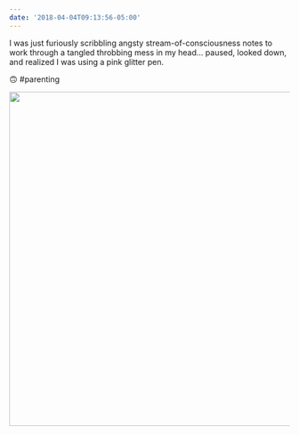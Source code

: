 ```yaml
---
date: '2018-04-04T09:13:56-05:00'
---
```

I was just furiously scribbling angsty stream-of-consciousness notes to work through a tangled throbbing mess in my head… paused, looked down, and realized I was using a pink glitter pen.

🙃 #parenting

<img src="uploads/2018/cb14093dab.jpg" width="600" height="600" />
